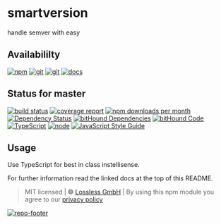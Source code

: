 # smartversion
handle semver with easy

## Availabililty
[![npm](https://pushrocks.gitlab.io/assets/repo-button-npm.svg)](https://www.npmjs.com/package/smartversion)
[![git](https://pushrocks.gitlab.io/assets/repo-button-git.svg)](https://GitLab.com/pushrocks/smartversion)
[![git](https://pushrocks.gitlab.io/assets/repo-button-mirror.svg)](https://github.com/pushrocks/smartversion)
[![docs](https://pushrocks.gitlab.io/assets/repo-button-docs.svg)](https://pushrocks.gitlab.io/smartversion/)

## Status for master
[![build status](https://GitLab.com/pushrocks/smartversion/badges/master/build.svg)](https://GitLab.com/pushrocks/smartversion/commits/master)
[![coverage report](https://GitLab.com/pushrocks/smartversion/badges/master/coverage.svg)](https://GitLab.com/pushrocks/smartversion/commits/master)
[![npm downloads per month](https://img.shields.io/npm/dm/smartversion.svg)](https://www.npmjs.com/package/smartversion)
[![Dependency Status](https://david-dm.org/pushrocks/smartversion.svg)](https://david-dm.org/pushrocks/smartversion)
[![bitHound Dependencies](https://www.bithound.io/github/pushrocks/smartversion/badges/dependencies.svg)](https://www.bithound.io/github/pushrocks/smartversion/master/dependencies/npm)
[![bitHound Code](https://www.bithound.io/github/pushrocks/smartversion/badges/code.svg)](https://www.bithound.io/github/pushrocks/smartversion)
[![TypeScript](https://img.shields.io/badge/TypeScript-2.x-blue.svg)](https://nodejs.org/dist/latest-v6.x/docs/api/)
[![node](https://img.shields.io/badge/node->=%206.x.x-blue.svg)](https://nodejs.org/dist/latest-v6.x/docs/api/)
[![JavaScript Style Guide](https://img.shields.io/badge/code%20style-standard-brightgreen.svg)](http://standardjs.com/)

## Usage
Use TypeScript for best in class instellisense.

For further information read the linked docs at the top of this README.

> MIT licensed | **&copy;** [Lossless GmbH](https://lossless.gmbh)
| By using this npm module you agree to our [privacy policy](https://lossless.gmbH/privacy.html)

[![repo-footer](https://pushrocks.gitlab.io/assets/repo-footer.svg)](https://push.rocks)
